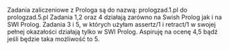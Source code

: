 Zadania zaliczeniowe z Prologa są do nazwą: prologzad.1.pl do prologzad.5.pl
Zadania 1,2 oraz 4 działają zarówno na Swish Prolog jak i na SWI Prolog.
Zadania 3 i 5, w których użyłam assertz/1 i retract/1 w swojej pełnej okazałości działają tylko w SWI Prolog.
Aspiruję na ocenę 4,5 bądź jeśli będzie taka możliwość to 5. 
